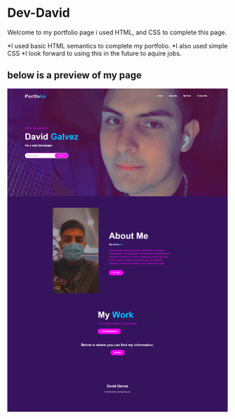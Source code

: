 # Dev-David

Welcome to my portfolio page i used HTML, and CSS to complete this page.

*I used basic HTML semantics to complete my portfolio.
*I also used simple CSS
*I look forward to using this in the future to aquire jobs.

## below is a preview of my page

![Portfolio page!](Portfolio-page-img.png)